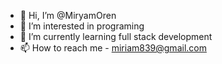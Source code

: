 - 👋 Hi, I’m @MiryamOren
- 👀 I’m interested in programing
- 🌱 I’m currently learning full stack development
- 📫 How to reach me - miriam839@gmail.com

<!---
MiryamOren/MiryamOren is a ✨ special ✨ repository because its `README.md` (this file) appears on your GitHub profile.
You can click the Preview link to take a look at your changes.
--->

